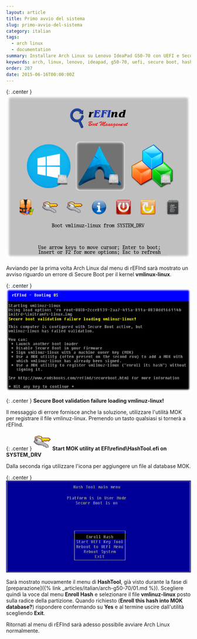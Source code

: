 ```yaml
---
layout: article
title: Primo avvio del sistema
slug: primo-avvio-del-sistema
category: italian
tags:
  - arch linux
  - documentation
summary: Installare Arch Linux su Lenovo IdeaPad G50-70 con UEFI e Secure Boot (parte 7 - Primo avvio del sistema)
keywords: arch, linux, lenovo, ideapad, g50-70, uefi, secure boot, hashtool, enroll, hash, mok, utility, refind, validation
order: 207
date: 2015-06-16T00:00:00Z
---
```


{: .center }
![](/resources/articles/arch-g50-70/refind/refind.png)

Avviando per la prima volta Arch Linux dal menu di rEFInd sarà mostrato un
avviso riguardo un errore di Secure Boot per il kernel **vmlinux-linux**.

{: .center }
![](/resources/articles/arch-g50-70/refind/refind-secure-boot-failed.png)

{: .center }
**Secure Boot validation failure loading vmlinuz-linux!**

Il messaggio di errore fornisce anche la soluzione, utilizzare l'utilità MOK per
registrare il file vmlinuz-linux. Premendo un tasto qualsiasi si tornerà a rEFInd.

{: .center }
![](/resources/articles/arch-g50-70/refind/tool_mok_tool.png)
**Start MOK utility at EFI\refind\HashTool.efi on SYSTEM_DRV**

Dalla seconda riga utilizzare l'icona per aggiungere un file al database MOK.

{: .center }
![](/resources/articles/arch-g50-70/hashtool/hashtool-2.png)

Sarà mostrato nuovamente il menu di **HashTool**, già visto durante la fase di
[preparazione]({% link _articles/italian/arch-g50-70/01.md %}).
Scegliere quindi la voce dal menu **Enroll Hash** e selezionare il file
**vmlinuz-linux** posto sulla radice della partizione. Quando richiesto 
(**Enroll this hash into MOK database?**) rispondere confermando su **Yes** e al
termine uscire dall'utilità scegliendo **Exit**.

Ritornati al menu di rEFInd sarà adesso possibile avviare Arch Linux normalmente.